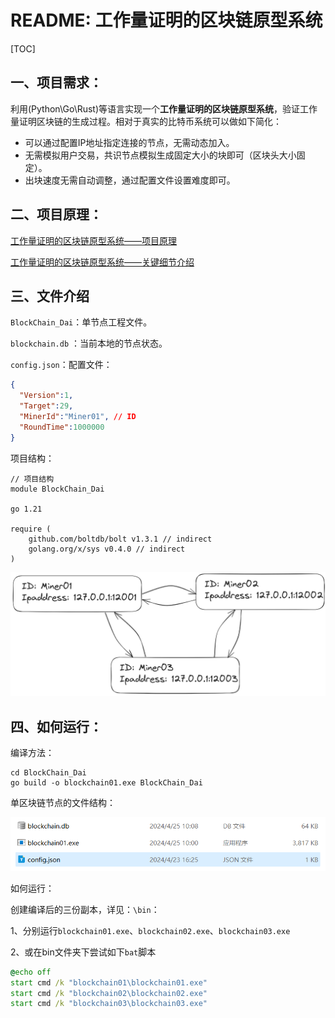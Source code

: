 # README: 工作量证明的区块链原型系统

[TOC]

## 一、项目需求：

利用(Python\Go\Rust)等语言实现一个**工作量证明的区块链原型系统**，验证工作量证明区块链的生成过程。相对于真实的比特币系统可以做如下简化：

- 可以通过配置IP地址指定连接的节点，无需动态加入。
- 无需模拟用户交易，共识节点模拟生成固定大小的块即可（区块头大小固定）。
- 出块速度无需自动调整，通过配置文件设置难度即可。

## 二、项目原理：

[工作量证明的区块链原型系统——项目原理](项目原理.md)

[工作量证明的区块链原型系统——关键细节介绍](关键细节介绍.md)

## 三、文件介绍

`BlockChain_Dai`：单节点工程文件。

`blockchain.db` ：当前本地的节点状态。

`config.json`：配置文件：

```json
{
  "Version":1,
  "Target":29,
  "MinerId":"Miner01", // ID
  "RoundTime":1000000 
}
```

项目结构：

```
// 项目结构
module BlockChain_Dai

go 1.21

require (
	github.com/boltdb/bolt v1.3.1 // indirect
	golang.org/x/sys v0.4.0 // indirect
)
```

<img src="pic/image-20240423182701783.png" alt="image-20240423182701783" style="zoom: 50%;" /> 

## 四、如何运行：

编译方法：

```
cd BlockChain_Dai
go build -o blockchain01.exe BlockChain_Dai
```

单区块链节点的文件结构：

<img src="pic/PixPin_2024-08-16_18-10-57.png" alt="PixPin_2024-08-16_18-10-57" style="zoom: 67%;" /> 

如何运行：

创建编译后的三份副本，详见：`\bin`：

1、分别运行`blockchain01.exe`、`blockchain02.exe`、`blockchain03.exe`

2、或在bin文件夹下尝试如下`bat`脚本

```bat
@echo off 
start cmd /k "blockchain01\blockchain01.exe"
start cmd /k "blockchain02\blockchain02.exe"
start cmd /k "blockchain03\blockchain03.exe"
```
